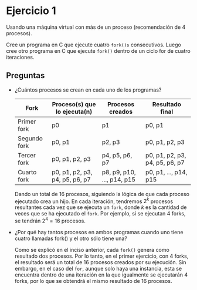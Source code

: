 # Ejercicio 1

Usando una máquina virtual con más de un proceso (recomendación de 4 procesos).

Cree un programa en C que ejecute cuatro `fork()s` consecutivos. Luego cree otro programa en C que ejecute `fork()` dentro de un ciclo for de cuatro iteraciones.

## Preguntas

- ¿Cuántos procesos se crean en cada uno de los programas?
  
  | Fork          | Proceso(s) que lo ejecuta(n)              | Procesos creados           | Resultado final                          |
  |--------------|---------------------------------|---------------------------|------------------------------------------|
  | Primer fork  | p0                             | p1                        | p0, p1                                  |
  | Segundo fork | p0, p1                         | p2, p3                     | p0, p1, p2, p3                          |
  | Tercer fork  | p0, p1, p2, p3                 | p4, p5, p6, p7             | p0, p1, p2, p3, p4, p5, p6, p7           |
  | Cuarto fork  | p0, p1, p2, p3, p4, p5, p6, p7 | p8, p9, p10, ..., p14, p15 | p0, p1, ..., p14, p15                    |

  Dando un total de 16 procesos, siguiendo la lógica de que cada proceso ejecutado crea un hijo. En cada iteración, tendremos $2^k$ procesos resultantes cada vez que se ejecuta un `fork`, donde $k$ es la cantidad de veces que se ha ejecutado el `fork`. Por ejemplo, si se ejecutan 4 forks, se tendrán $2^4 = 16$ procesos.

- ¿Por qué hay tantos procesos en ambos programas cuando uno tiene cuatro llamadas fork() y el otro sólo tiene una?
  
  Como se explicó en el inciso anterior, cada `fork()` genera como resultado dos procesos. Por lo tanto, en el primer ejercicio, con 4 forks, el resultado será un total de 16 procesos creados por su ejecución. Sin embargo, en el caso del `for`, aunque solo haya una instancia, esta se encuentra dentro de una iteración en la que igualmente se ejecutarán 4 forks, por lo que se obtendrá el mismo resultado de 16 procesos.
